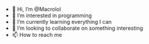 - 👋 Hi, I’m @Macrolol
- 👀 I’m interested in programming
- 🌱 I’m currently learning everything I can
- 💞️ I’m looking to collaborate on something interesting
- 📫 How to reach me  

